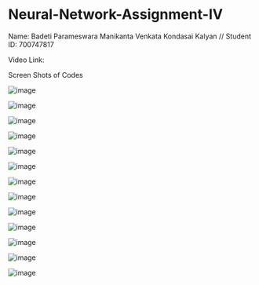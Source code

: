 # Neural-Network-Assignment-IV

Name: Badeti Parameswara Manikanta Venkata Kondasai Kalyan // Student ID: 700747817

Video Link: 

Screen Shots of Codes

![image](https://github.com/Kalyansai6/Neural-Network-Assignment-IV/assets/123040832/885baf34-5eb3-49ae-9494-4f025e8e4249)

![image](https://github.com/Kalyansai6/Neural-Network-Assignment-IV/assets/123040832/adf1fd29-6c7d-4150-8579-a1e33c6219f2)

![image](https://github.com/Kalyansai6/Neural-Network-Assignment-IV/assets/123040832/59c0e5d6-63ef-446a-996e-0cb41c6bb93b)

![image](https://github.com/Kalyansai6/Neural-Network-Assignment-IV/assets/123040832/e1fd429e-f707-4318-95ba-b48e1ef58309)

![image](https://github.com/Kalyansai6/Neural-Network-Assignment-IV/assets/123040832/f57390d2-66cc-4224-8039-d7b05dbd8f51)

![image](https://github.com/Kalyansai6/Neural-Network-Assignment-IV/assets/123040832/80f6526b-226d-43ea-9256-3f92b04ae7c1)

![image](https://github.com/Kalyansai6/Neural-Network-Assignment-IV/assets/123040832/e4100ab7-657a-469b-9e60-28513da44bb9)

![image](https://github.com/Kalyansai6/Neural-Network-Assignment-IV/assets/123040832/cbe38316-025d-44c3-a7b1-b344f32b3aaa)

![image](https://github.com/Kalyansai6/Neural-Network-Assignment-IV/assets/123040832/77c2c661-4359-48eb-af28-0ecb0f67b29b)

![image](https://github.com/Kalyansai6/Neural-Network-Assignment-IV/assets/123040832/35de27c3-83fe-496f-83b2-3379d49f966f)

![image](https://github.com/Kalyansai6/Neural-Network-Assignment-IV/assets/123040832/83248973-f60b-4c15-9139-661c95e1a737)

![image](https://github.com/Kalyansai6/Neural-Network-Assignment-IV/assets/123040832/49d84295-5c07-43fe-8328-a20dd90a8de2)

![image](https://github.com/Kalyansai6/Neural-Network-Assignment-IV/assets/123040832/6f09c86e-a715-499c-a485-666972299ecd)

